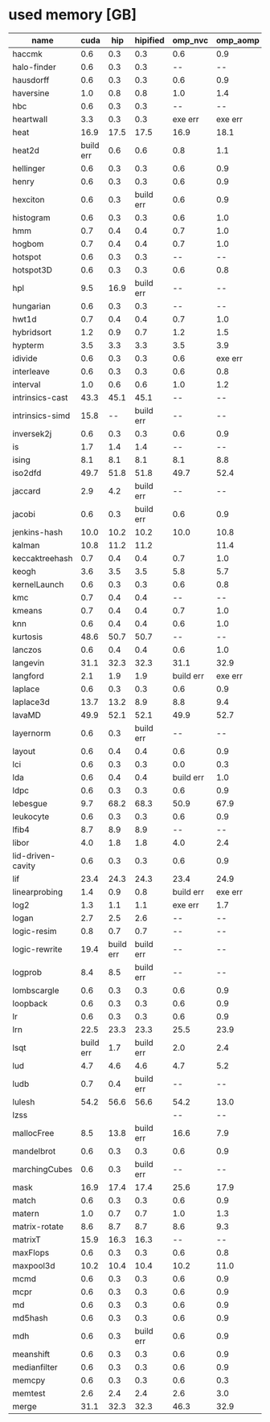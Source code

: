 # used memory [GB]

| name | cuda | hip | hipified | omp_nvc | omp_aomp |
| -- | -- | -- | -- | -- | -- |
| haccmk | 0.6 | 0.3 | 0.3 | 0.6 | 0.9 |
| halo-finder | 0.6 | 0.3 | 0.3 | -- | -- |
| hausdorff | 0.6 | 0.3 | 0.3 | 0.6 | 0.9 |
| haversine | 1.0 | 0.8 | 0.8 | 1.0 | 1.4 |
| hbc | 0.6 | 0.3 | 0.3 | -- | -- |
| heartwall | 3.3 | 0.3 | 0.3 | exe err | exe err |
| heat | 16.9 | 17.5 | 17.5 | 16.9 | 18.1 |
| heat2d | build err | 0.6 | 0.6 | 0.8 | 1.1 |
| hellinger | 0.6 | 0.3 | 0.3 | 0.6 | 0.9 |
| henry | 0.6 | 0.3 | 0.3 | 0.6 | 0.9 |
| hexciton | 0.6 | 0.3 | build err | 0.6 | 0.9 |
| histogram | 0.6 | 0.3 | 0.3 | 0.6 | 1.0 |
| hmm | 0.7 | 0.4 | 0.4 | 0.7 | 1.0 |
| hogbom | 0.7 | 0.4 | 0.4 | 0.7 | 1.0 |
| hotspot | 0.6 | 0.3 | 0.3 | -- | -- |
| hotspot3D | 0.6 | 0.3 | 0.3 | 0.6 | 0.8 |
| hpl | 9.5 | 16.9 | build err | -- | -- |
| hungarian | 0.6 | 0.3 | 0.3 | -- | -- |
| hwt1d | 0.7 | 0.4 | 0.4 | 0.7 | 1.0 |
| hybridsort | 1.2 | 0.9 | 0.7 | 1.2 | 1.5 |
| hypterm | 3.5 | 3.3 | 3.3 | 3.5 | 3.9 |
| idivide | 0.6 | 0.3 | 0.3 | 0.6 | exe err |
| interleave | 0.6 | 0.3 | 0.3 | 0.6 | 0.8 |
| interval | 1.0 | 0.6 | 0.6 | 1.0 | 1.2 |
| intrinsics-cast | 43.3 | 45.1 | 45.1 | -- | -- |
| intrinsics-simd | 15.8 | -- | build err | -- | -- |
| inversek2j | 0.6 | 0.3 | 0.3 | 0.6 | 0.9 |
| is | 1.7 | 1.4 | 1.4 | -- | -- |
| ising | 8.1 | 8.1 | 8.1 | 8.1 | 8.8 |
| iso2dfd | 49.7 | 51.8 | 51.8 | 49.7 | 52.4 |
| jaccard | 2.9 | 4.2 | build err | -- | -- |
| jacobi | 0.6 | 0.3 | build err | 0.6 | 0.9 |
| jenkins-hash | 10.0 | 10.2 | 10.2 | 10.0 | 10.8 |
| kalman | 10.8 | 11.2 | 11.2 | | 11.4 |
| keccaktreehash | 0.7 | 0.4 | 0.4 | 0.7 | 1.0 |
| keogh | 3.6 | 3.5 | 3.5 | 5.8 | 5.7 |
| kernelLaunch | 0.6 | 0.3 | 0.3 | 0.6 | 0.8 |
| kmc | 0.7 | 0.4 | 0.4 | -- | -- |
| kmeans | 0.7 | 0.4 | 0.4 | 0.7 | 1.0 |
| knn | 0.6 | 0.4 | 0.4 | 0.6 | 1.0 |
| kurtosis | 48.6 | 50.7 | 50.7 | -- | -- |
| lanczos | 0.6 | 0.4 | 0.4 | 0.6 | 1.0 |
| langevin | 31.1 | 32.3 | 32.3 | 31.1 | 32.9 |
| langford | 2.1 | 1.9 | 1.9 | build err | exe err |
| laplace | 0.6 | 0.3 | 0.3 | 0.6 | 0.9 |
| laplace3d | 13.7 | 13.2 | 8.9 | 8.8 | 9.4 |
| lavaMD | 49.9 | 52.1 | 52.1 | 49.9 | 52.7 |
| layernorm | 0.6 | 0.3 | build err | -- | -- |
| layout | 0.6 | 0.4 | 0.4 | 0.6 | 0.9 |
| lci | 0.6 | 0.3 | 0.3 | 0.0 | 0.3 |
| lda | 0.6 | 0.4 | 0.4 | build err | 1.0 |
| ldpc | 0.6 | 0.3 | 0.3 | 0.6 | 0.9 |
| lebesgue | 9.7 | 68.2 | 68.3 | 50.9 | 67.9 |
| leukocyte | 0.6 | 0.3 | 0.3 | 0.6 | 0.9 |
| lfib4 | 8.7 | 8.9 | 8.9 | -- | -- |
| libor | 4.0 | 1.8 | 1.8 | 4.0 | 2.4 |
| lid-driven-cavity | 0.6 | 0.3 | 0.3 | 0.6 | 0.9 |
| lif | 23.4 | 24.3 | 24.3 | 23.4 | 24.9 |
| linearprobing | 1.4 | 0.9 | 0.8 | build err | exe err |
| log2 | 1.3 | 1.1 | 1.1 | exe err | 1.7 |
| logan | 2.7 | 2.5 | 2.6 | -- | -- |
| logic-resim | 0.8 | 0.7 | 0.7 | -- | -- |
| logic-rewrite | 19.4 | build err | build err | -- | -- |
| logprob | 8.4 | 8.5 | build err | -- | -- |
| lombscargle | 0.6 | 0.3 | 0.3 | 0.6 | 0.9 |
| loopback | 0.6 | 0.3 | 0.3 | 0.6 | 0.9 |
| lr | 0.6 | 0.3 | 0.3 | 0.6 | 0.9 |
| lrn | 22.5 | 23.3 | 23.3 | 25.5 | 23.9 |
| lsqt | build err | 1.7 | build err | 2.0 | 2.4 |
| lud | 4.7 | 4.6 | 4.6 | 4.7 | 5.2 |
| ludb | 0.7 | 0.4 | build err | -- | -- |
| lulesh | 54.2 | 56.6 | 56.6 | 54.2 | 13.0 |
| lzss | | | | -- | -- |
| mallocFree | 8.5 | 13.8 | build err | 16.6 | 7.9 |
| mandelbrot | 0.6 | 0.3 | 0.3 | 0.6 | 0.9 |
| marchingCubes | 0.6 | 0.3 | build err | -- | -- |
| mask | 16.9 | 17.4 | 17.4 | 25.6 | 17.9 |
| match | 0.6 | 0.3 | 0.3 | 0.6 | 0.9 |
| matern | 1.0 | 0.7 | 0.7 | 1.0 | 1.3 |
| matrix-rotate | 8.6 | 8.7 | 8.7 | 8.6 | 9.3 |
| matrixT | 15.9 | 16.3 | 16.3 | -- | -- |
| maxFlops | 0.6 | 0.3 | 0.3 | 0.6 | 0.8 |
| maxpool3d | 10.2 | 10.4 | 10.4 | 10.2 | 11.0 |
| mcmd | 0.6 | 0.3 | 0.3 | 0.6 | 0.9 |
| mcpr | 0.6 | 0.3 | 0.3 | 0.6 | 0.9 |
| md | 0.6 | 0.3 | 0.3 | 0.6 | 0.9 |
| md5hash | 0.6 | 0.3 | 0.3 | 0.6 | 0.9 |
| mdh | 0.6 | 0.3 | build err | 0.6 | 0.9 |
| meanshift | 0.6 | 0.3 | 0.3 | 0.6 | 0.9 |
| medianfilter | 0.6 | 0.3 | 0.3 | 0.6 | 0.9 |
| memcpy | 0.6 | 0.3 | 0.3 | 0.6 | 0.3 |
| memtest | 2.6 | 2.4 | 2.4 | 2.6 | 3.0 |
| merge | 31.1 | 32.3 | 32.3 | 46.3 | 32.9 |
